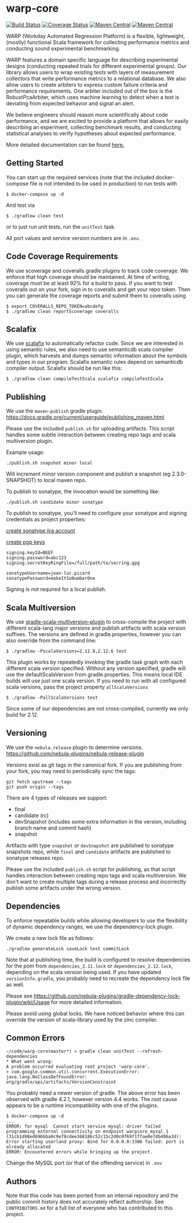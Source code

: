 # warp-core

[![Build Status](https://travis-ci.org/Workday/warp-core.svg?branch=master)](https://travis-ci.org/Workday/warp-core)
[![Coverage Status](https://coveralls.io/repos/github/Workday/warp-core/badge.svg?branch=master)](https://coveralls.io/github/Workday/warp-core?branch=master)
[![Maven Central](https://maven-badges.herokuapp.com/maven-central/com.workday.warp/warp-core_2.11/badge.svg?subject=scala+2.11)](https://maven-badges.herokuapp.com/maven-central/com.workday.warp/warp-core_2.11)
[![Maven Central](https://maven-badges.herokuapp.com/maven-central/com.workday.warp/warp-core_2.12/badge.svg?subject=scala+2.12)](https://maven-badges.herokuapp.com/maven-central/com.workday.warp/warp-core_2.12)

WARP (Workday Automated Regression Platform) is a flexible, lightweight, (mostly) functional Scala framework for collecting performance metrics and conducting sound experimental benchmarking.

WARP features a domain specific language for describing experimental designs (conducting repeated trials for different experimental groups). Our library allows users to wrap existing tests with layers of measurement collectors that write performance metrics to a relational database. We also allow users to create arbiters to express custom failure criteria and performance requirements. One arbiter included out of the box is the RobustPcaArbiter, which uses machine learning to detect when a test is deviating from expected behavior and signal an alert.

We believe engineers should reason more scientifically about code performance, and we are excited to provide a platform that allows for easily describing an experiment, collecting benchmark results, and conducting statistical analyses to verify hypotheses about expected performance.

More detailed documentation can be found [here.](https://workday.github.io/warp-core)

## Getting Started
You can start up the required services (note that the included docker-compose file is not intended to be used in production) to run tests with
```
$ docker-compose up -d
```
And test via
```
$ ./gradlew clean test
```
or to just run unit tests, run the `unitTest` task.

All port values and service version numbers are in `.env`.

## Code Coverage Requirements

We use scoverage and coveralls gradle plugins to track code coverage. We enforce that high coverage should be maintained. At time of
writing, coverage must be at least 92% for a build to pass. If you want to test coveralls out on your fork, sign in to coveralls
and get your repo token. Then you can generate the coverage reports and submit them to coveralls using
```
$ export COVERALLS_REPO_TOKEN=abcdefg
$ ./gradlew clean reportScoverage coveralls
```

## Scalafix

We use [scalafix](https://scalacenter.github.io/scalafix/) to automatically refactor code. Since we are interested in using semantic rules,
we also need to use semanticdb scala compiler plugin, which harvests and dumps semantic information about the symbols and types in our program.
Scalafix semantic rules depend on semanticdb compiler output. Scalafix should be run like this:
```
$ ./gradlew clean compileTestScala scalafix compileTestScala
```


## Publishing
We use the `maven-publish` gradle plugin.
https://docs.gradle.org/current/userguide/publishing_maven.html

Please use the included `publish.sh` for uploading artifacts. This script handles some subtle interaction between
creating repo tags and scala multiversion plugin.

Example usage:
```
./publish.sh snapshot minor local
```

Will increment minor version component and publish a snapshot (eg 2.3.0-SNAPSHOT) to local maven repo.

To publish to sonatype, the invocation would be something like:
```
./publish.sh candidate minor sonatype
```

To publish to sonatype, you'll need to configure your sonatype and signing credentials as project properties:

[create sonatype jira account](https://issues.sonatype.org/secure/Signup!default.jspa)

[create pgp keys](https://central.sonatype.org/pages/working-with-pgp-signatures.html)
```
signing.keyId=BEEF
signing.password=abc123
signing.secretKeyRingFile=/full/path/to/secring.gpg

sonatypeUsername=jean-luc.picard
sonatypePassword=makeItSoNumberOne
```
Signing is not required for a local publish.

## Scala Multiversion
We use [gradle-scala-multiversion-plugin](https://github.com/ADTRAN/gradle-scala-multiversion-plugin)
to cross-compile the project with different scala-lang major versions and publish artifacts with scala version suffixes.
The versions are defined in gradle.properties, however you can also override from the command line:
```
$ ./gradlew -PscalaVersions=2.11.8,2.12.6 test
```
This plugin works by repeatedly invoking the gradle task graph with each different scala version specified.
Without any version specified, gradle will use the defaultScalaVersion from gradle.properties. This means local IDE builds
will use just one scala version. If you need to run with all configured scala versions, pass the project property `allScalaVersions`
```
$ ./gradlew -PallScalaVersions test
```
Since some of our dependencies are not cross-compiled, currently we only build for 2.12.


## Versioning
We use the `nebula.release` plugin to determine versions.
https://github.com/nebula-plugins/nebula-release-plugin

Versions exist as git tags in the canonical fork. If you are publishing from your fork, you may need to periodically
sync the tags:
```
git fetch upstream --tags
git push origin --tags
```

There are 4 types of releases we support:
  - final
  - candidate (rc)
  - devSnapshot (includes some extra information in the version, including branch name and commit hash)
  - snapshot
  
Artifacts with type `snapshot` or `devSnapshot` are published to sonatype snapshots repo, 
while `final` and `candidate` artifacts are published to sonatype releases repo.

Please use the included `publish.sh` script for publishing, as that script handles interaction between creating repo tags
and scala multiversion. We don't want to create multiple tags during a release process and incorrectly publish some artifacts
under the wrong version.


## Dependencies

To enforce repeatable builds while allowing developers to use the flexibility of dynamic dependency ranges, we use the
dependency-lock plugin.

We create a new lock file as follows:
```
./gradlew generateLock saveLock test commitLock
```

Note that at publishing time, the build is configured to resolve dependencies for the pom from `dependencies_2.11.lock`
or `dependencies_2.12.lock`, depending on the scala version being used.
If you have updated `versionInfo.gradle`, you probably need to recreate the dependency lock file as well.

Please see https://github.com/nebula-plugins/gradle-dependency-lock-plugin/wiki/Usage for more detailed information.

Please avoid using global locks. We have noticed behavior where this can override the version of scala-library used by the
zinc compiler.


## Common Errors

```
~/code/warp-core(master*) » gradle clean unitTest --refresh-dependencies
* What went wrong:
A problem occurred evaluating root project 'warp-core'.
> com.google.common.util.concurrent.ExecutionError: java.lang.NoClassDefFoundError: org/gradle/api/artifacts/VersionConstraint

```

You probably need a newer version of gradle. The above error has been observed with gradle 4.2.1, however version 4.4 works.
The root cause appears to be a runtime incompatibility with one of the plugins.

```
$ docker-compose up -d
...
ERROR: for mysql  Cannot start service mysql: driver failed programming external connectivity on endpoint warpcore_mysql_1 (31cb1d98ed696bba0c9ef8cdee368186c52c15c2d0c0f69f1ffae0e7db406a3d): Error starting userland proxy: Bind for 0.0.0.0:3306 failed: port is already allocated
ERROR: Encountered errors while bringing up the project.
```

Change the MySQL port (or that of the offending service) in `.env`

## Authors

Note that this code has been ported from an internal repository and the public commit history does not accurately reflect authorship.
See `CONTRIBUTORS.md` for a full list of everyone who has contributed to this project.

